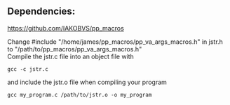 ## Dependencies:
<https://github.com/IAKOBVS/pp_macros>

Change #include "/home/james/pp_macros/pp_va_args_macros.h" in jstr.h to "/path/to/pp_macros/pp_va_args_macros.h"
<br/>
Compile the jstr.c file into an object file with
```
gcc -c jstr.c
```
and include the jstr.o file when compiling your program
```
gcc my_program.c /path/to/jstr.o -o my_program
```
